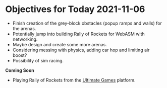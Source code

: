 # Objectives for Today 2021-11-06

- Finish creation of the grey-block obstacles (popup ramps and walls) for the arenas.
- Potentially jump into building Rally of Rockets for WebASM with networking.
- Maybe design and create some more arenas.
- Considering messing with physics, adding car hop and limiting air boost?
- Possibility of sim racing.

**Coming Soon**

- Playing Rally of Rockets from the [Ultimate Games](https://ultimate.games/) platform.
